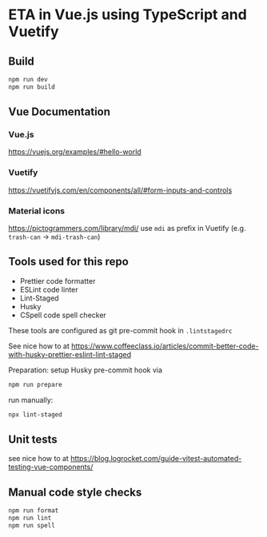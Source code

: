 # ETA in Vue.js using TypeScript and Vuetify

## Build

```sh
npm run dev
npm run build
```

## Vue Documentation

### Vue.js

<https://vuejs.org/examples/#hello-world>

### Vuetify

<https://vuetifyjs.com/en/components/all/#form-inputs-and-controls>

### Material icons

<https://pictogrammers.com/library/mdi/>
use `mdi` as prefix in Vuetify (e.g. `trash-can` -> `mdi-trash-can`)

## Tools used for this repo

- Prettier code formatter
- ESLint code linter
- Lint-Staged
- Husky
- CSpell code spell checker

These tools are configured as git pre-commit hook in `.lintstagedrc`

See nice how to at <https://www.coffeeclass.io/articles/commit-better-code-with-husky-prettier-eslint-lint-staged>

Preparation: setup Husky pre-commit hook via

```sh
npm run prepare
```

run manually:

```sh
npx lint-staged
```

## Unit tests

see nice how to at
<https://blog.logrocket.com/guide-vitest-automated-testing-vue-components/>

## Manual code style checks

```sh
npm run format
npm run lint
npm run spell
```
